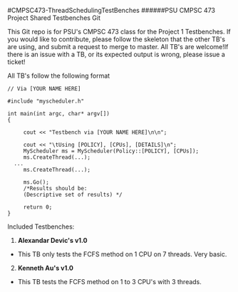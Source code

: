 #CMPSC473-ThreadSchedulingTestBenches
######PSU CMPSC 473 Project Shared Testbenches Git

This Git repo is for PSU's CMPSC 473 class for the Project 1 Testbenches. If you would like to contribute, please follow the skeleton that the other TB's are using, and submit a request to merge to master. All TB's are welcome!If there is an issue with a TB, or its expected output is wrong, please issue a ticket!

All TB's follow the following format

```
// Via [YOUR NAME HERE]

#include "myscheduler.h"

int main(int argc, char* argv[])
{

	 cout << "Testbench via [YOUR NAME HERE]\n\n";

	 cout << "\tUsing [POLICY], [CPUs], [DETAILS]\n";
	 MyScheduler ms = MyScheduler(Policy::[POLICY], [CPUs]);
	 ms.CreateThread(...);
  ...
	 ms.CreateThread(...);

	 ms.Go();
	 /*Results should be:
	 (Descriptive set of results) */
  
	 return 0;
}
```

Included Testbenches:

1. **Alexandar Devic's v1.0**
  * This TB only tests the FCFS method on 1 CPU on 7 threads. Very basic.
  
2. **Kenneth Au's v1.0**
  * This TB tests the FCFS method on 1 to 3 CPU's with 3 threads.
